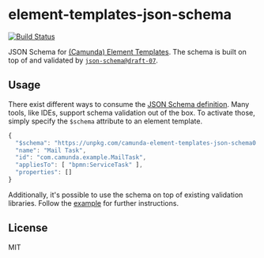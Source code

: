 # element-templates-json-schema

[![Build Status](https://travis-ci.com/bpmn-io/element-templates-json-schema.svg?branch=master)](https://travis-ci.com/bpmn-io/element-templates-json-schema)

JSON Schema for [(Camunda) Element Templates](https://docs.camunda.org/manual/latest/modeler/element-templates/). The schema is built on top of and validated by [`json-schema@draft-07`](https://json-schema.org/draft-07/json-schema-release-notes.html).


## Usage

There exist different ways to consume the [JSON Schema definition](./resources/schema.json). Many tools, like IDEs, support schema validation out of the box. To activate those, simply specify the `$schema` attribute to an element template.

```js
{
  "$schema": "https://unpkg.com/camunda-element-templates-json-schema0.1.0/resources/schema.json",
  "name": "Mail Task",
  "id": "com.camunda.example.MailTask",
  "appliesTo": [ "bpmn:ServiceTask" ],
  "properties": []
}
```

Additionally, it's possible to use the schema on top of existing validation libraries. Follow the [example](./example) for further instructions.

## License

MIT

